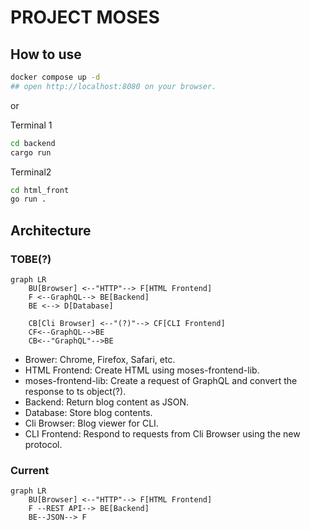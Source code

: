 # PROJECT MOSES

## How to use

```bash
docker compose up -d
## open http://localhost:8080 on your browser.
```

or 

Terminal 1
```bash
cd backend
cargo run
```

Terminal2
```bash
cd html_front
go run .
```

## Architecture

### TOBE(?)
```mermaid
graph LR
    BU[Browser] <--"HTTP"--> F[HTML Frontend]
    F <--GraphQL--> BE[Backend]
    BE <--> D[Database]

    CB[Cli Browser] <--"(?)"--> CF[CLI Frontend]
    CF<--GraphQL-->BE
    CB<--"GraphQL"-->BE
```

- Brower: Chrome, Firefox, Safari, etc.
- HTML Frontend: Create HTML using moses-frontend-lib.
- moses-frontend-lib: Create a request of GraphQL and convert the response to ts object(?).
- Backend: Return blog content as JSON.
- Database: Store blog contents.
- Cli Browser: Blog viewer for CLI.
- CLI Frontend: Respond to requests from Cli Browser using the new protocol.



### Current
```mermaid
graph LR
    BU[Browser] <--"HTTP"--> F[HTML Frontend]
    F --REST API--> BE[Backend]
    BE--JSON--> F

```